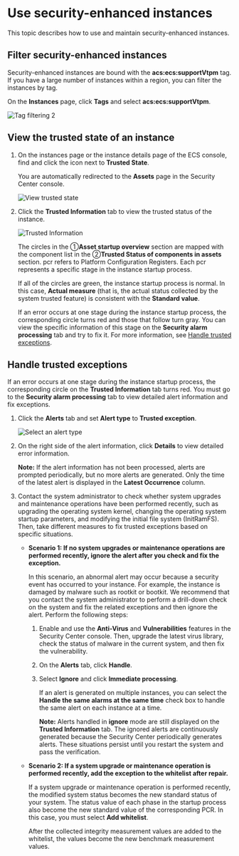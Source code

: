 # Use security-enhanced instances

This topic describes how to use and maintain security-enhanced instances.

## Filter security-enhanced instances

Security-enhanced instances are bound with the **acs:ecs:supportVtpm** tag. If you have a large number of instances within a region, you can filter the instances by tag.

On the **Instances** page, click **Tags** and select **acs:ecs:supportVtpm**.

![Tag filtering 2](https://static-aliyun-doc.oss-accelerate.aliyuncs.com/assets/img/en-US/7646482161/p232035.png)

## View the trusted state of an instance

1.  On the instances page or the instance details page of the ECS console, find and click the icon next to **Trusted State**.

    You are automatically redirected to the **Assets** page in the Security Center console.

    ![View trusted state](https://static-aliyun-doc.oss-accelerate.aliyuncs.com/assets/img/en-US/7646482161/p232105.png)

2.  Click the **Trusted Information** tab to view the trusted status of the instance.

    ![Trusted Information](https://static-aliyun-doc.oss-accelerate.aliyuncs.com/assets/img/en-US/7646482161/p232107.png)

    The circles in the ①**Asset startup overview** section are mapped with the component list in the ②**Trusted Status of components in assets** section. pcr refers to Platform Configuration Registers. Each pcr represents a specific stage in the instance startup process.

    If all of the circles are green, the instance startup process is normal. In this case, **Actual measure** \(that is, the actual status collected by the system trusted feature\) is consistent with the **Standard value**.

    If an error occurs at one stage during the instance startup process, the corresponding circle turns red and those that follow turn gray. You can view the specific information of this stage on the **Security alarm processing** tab and try to fix it. For more information, see [Handle trusted exceptions](#section_t7d_mvb_fzo).


## Handle trusted exceptions

If an error occurs at one stage during the instance startup process, the corresponding circle on the **Trusted Information** tab turns red. You must go to the **Security alarm processing** tab to view detailed alert information and fix exceptions.

1.  Click the **Alerts** tab and set **Alert type** to **Trusted exception**.

    ![Select an alert type](https://static-aliyun-doc.oss-accelerate.aliyuncs.com/assets/img/en-US/7646482161/p232142.png)

2.  On the right side of the alert information, click **Details** to view detailed error information.

    **Note:** If the alert information has not been processed, alerts are prompted periodically, but no more alerts are generated. Only the time of the latest alert is displayed in the **Latest Occurrence** column.

3.  Contact the system administrator to check whether system upgrades and maintenance operations have been performed recently, such as upgrading the operating system kernel, changing the operating system startup parameters, and modifying the initial file system \(InitRamFS\). Then, take different measures to fix trusted exceptions based on specific situations.

    -   **Scenario 1: If no system upgrades or maintenance operations are performed recently, ignore the alert after you check and fix the exception.**

        In this scenario, an abnormal alert may occur because a security event has occurred to your instance. For example, the instance is damaged by malware such as rootkit or bootkit. We recommend that you contact the system administrator to perform a drill-down check on the system and fix the related exceptions and then ignore the alert. Perform the following steps:

        1.  Enable and use the **Anti-Virus** and **Vulnerabilities** features in the Security Center console. Then, upgrade the latest virus library, check the status of malware in the current system, and then fix the vulnerability.
        2.  On the **Alerts** tab, click **Handle**.
        3.  Select **Ignore** and click **Immediate processing**.

            If an alert is generated on multiple instances, you can select the **Handle the same alarms at the same time** check box to handle the same alert on each instance at a time.

            **Note:** Alerts handled in **ignore** mode are still displayed on the **Trusted Information** tab. The ignored alerts are continuously generated because the Security Center periodically generates alerts. These situations persist until you restart the system and pass the verification.

    -   **Scenario 2: If a system upgrade or maintenance operation is performed recently, add the exception to the whitelist after repair.**

        If a system upgrade or maintenance operation is performed recently, the modified system status becomes the new standard status of your system. The status value of each phase in the startup process also become the new standard value of the corresponding PCR. In this case, you must select **Add whitelist**.

        After the collected integrity measurement values are added to the whitelist, the values become the new benchmark measurement values.



